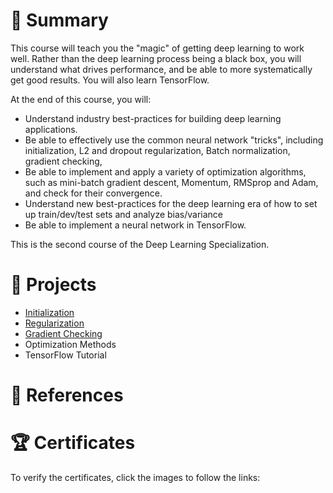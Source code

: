 # 📄 Summary
This course will teach you the "magic" of getting deep learning to work well. Rather than the deep learning process being a black box, you will understand what drives performance, and be able to more systematically get good results. You will also learn TensorFlow.

At the end of this course, you will:
* Understand industry best-practices for building deep learning applications.
* Be able to effectively use the common neural network "tricks", including initialization, L2 and dropout regularization, Batch normalization, gradient checking,
* Be able to implement and apply a variety of optimization algorithms, such as mini-batch gradient descent, Momentum, RMSprop and Adam, and check for their convergence.
* Understand new best-practices for the deep learning era of how to set up train/dev/test sets and analyze bias/variance
* Be able to implement a neural network in TensorFlow.

This is the second course of the Deep Learning Specialization.

# 📂 Projects
* [Initialization](https://github.com/mauritsvzb/DeepLearning.AI-Deep-Learning-Specialization/blob/main/02.%20Improving%20Deep%20Neural%20Networks/01.%20Practical%20Aspects%20of%20Deep%20Learning/Initialization.ipynb)
* [Regularization](https://github.com/mauritsvzb/DeepLearning.AI-Deep-Learning-Specialization/blob/main/02.%20Improving%20Deep%20Neural%20Networks/01.%20Practical%20Aspects%20of%20Deep%20Learning/Regularization.ipynb)
* [Gradient Checking](https://github.com/mauritsvzb/DeepLearning.AI-Deep-Learning-Specialization/blob/main/02.%20Improving%20Deep%20Neural%20Networks/01.%20Practical%20Aspects%20of%20Deep%20Learning/Gradient_Checking.ipynb)
* Optimization Methods
* TensorFlow Tutorial

# 📄 References


# 🏆 Certificates
To verify the certificates, click the images to follow the links:
